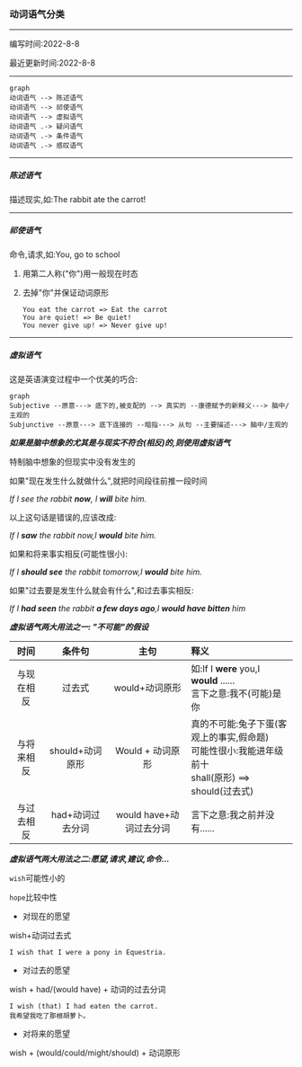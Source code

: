### 动词语气分类

---

编写时间:2022-8-8

最近更新时间:2022-8-8

---



```mermaid
graph
动词语气 --> 陈述语气
动词语气 --> 祁使语气
动词语气 --> 虚拟语气
动词语气 .-> 疑问语气
动词语气 .-> 条件语气
动词语气 .-> 感叹语气
```

---

##### 陈述语气

描述现实,如:The rabbit ate the carrot!

---

##### 祁使语气

命令,请求,如:You, go to school

1. 用第二人称("你")用一般现在时态

2. 去掉"你"并保证动词原形
   
   ```text
   You eat the carrot => Eat the carrot
   You are quiet! => Be quiet!
   You never give up! => Never give up!
   ```

---

##### 虚拟语气

这是英语演变过程中一个优美的巧合:

```mermaid
graph
Subjective --原意---> 底下的,被支配的 --> 真实的 --康德赋予的新释义---> 脑中/主观的
Subjunctive --原意---> 底下连接的 --暗指---> 从句 --主要描述---> 脑中/主观的
```

***如果是脑中想象的尤其是与现实不符合(相反)的,则使用虚拟语气***

特制脑中想象的但现实中没有发生的

如果"现在发生什么就做什么",就把时间段往前推一段时间

*If I see the rabbit **now**, I **will** bite him.* 

以上这句话是错误的,应该改成:

*If I **saw** the rabbit now,I **would** bite him.*

如果和将来事实相反(可能性很小):

*If I **should see** the rabbit tomorrow,I **would** bite him.*

如果"过去要是发生什么就会有什么",和过去事实相反:

*If I **had seen** the rabbit **a few days ago**,I **would have bitten** him*

***虚拟语气两大用法之一: "不可能"的假设***

| 时间    | 条件句         | 主句                | 释义                                                                          |
|:-----:|:-----------:|:-----------------:|:--------------------------------------------------------------------------- |
| 与现在相反 | 过去式         | would+动词原形        | 如:If I **were** you,I **would** ......<br/>言下之意:我不(可能)是你                    |
| 与将来相反 | should+动词原形 | Would + 动词原形      | 真的不可能:兔子下蛋(客观上的事实,假命题)<br/>可能性很小:我能进年级前十<br/>shall(原形) ==> should(过去式)<br/> |
| 与过去相反 | had+动词过去分词  | would have+动词过去分词 | 言下之意:我之前并没有......                                                           |

***虚拟语气两大用法之二:愿望,请求,建议,命令...***

`wish`可能性小的

`hope`比较中性

- 对现在的愿望

wish+动词过去式

```text
I wish that I were a pony in Equestria.
```

- 对过去的愿望

wish + had/(would have) + 动词的过去分词

```text
I wish (that) I had eaten the carrot.
我希望我吃了那根胡萝卜。
```

- 对将来的愿望

wish + (would/could/might/should) + 动词原形


